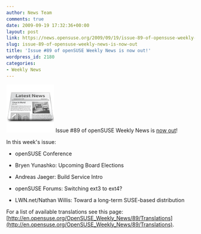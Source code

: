 ```yaml
---
author: News Team
comments: true
date: 2009-09-19 17:32:36+00:00
layout: post
link: https://news.opensuse.org/2009/09/19/issue-89-of-opensuse-weekly-news-is-now-out/
slug: issue-89-of-opensuse-weekly-news-is-now-out
title: 'Issue #89 of openSUSE Weekly News is now out!'
wordpress_id: 2180
categories:
- Weekly News
---
```


![news](/wp-content/uploads/2007/11/knewsticker.png) Issue #89 of openSUSE Weekly News is [now out](http://en.opensuse.org/OpenSUSE_Weekly_News/89)!

In this week's issue:



	
  * openSUSE Conference

	
  * Bryen Yunashko: Upcoming Board Elections

	
  * Andreas Jaeger: Build Service Intro

	
  * openSUSE Forums: Switching ext3 to ext4?

	
  * LWN.net/Nathan Willis: Toward a long-term SUSE-based distribution


For a list of available translations see this page:
[http://en.opensuse.org/OpenSUSE_Weekly_News/89/Translations](http://en.opensuse.org/OpenSUSE_Weekly_News/89/Translations).
